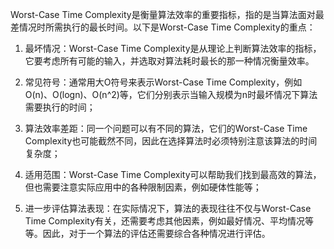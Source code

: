 

Worst-Case Time Complexity是衡量算法效率的重要指标，指的是当算法面对最差情况时所需执行的最长时间。以下是Worst-Case Time Complexity的重点：

1. 最坏情况：Worst-Case Time Complexity是从理论上判断算法效率的指标，它要考虑所有可能的输入，并选取对算法耗时最长的那一种情况衡量效率。

2. 常见符号：通常用大O符号来表示Worst-Case Time Complexity，例如O(n)、O(logn)、O(n^2)等，它们分别表示当输入规模为n时最坏情况下算法需要执行的时间；

3. 算法效率差距：同一个问题可以有不同的算法，它们的Worst-Case Time Complexity也可能截然不同，因此在选择算法时必须特别注意该算法的时间复杂度；

4. 适用范围：Worst-Case Time Complexity可以帮助我们找到最高效的算法，但也需要注意实际应用中的各种限制因素，例如硬体性能等；

5. 进一步评估算法表现：在实际情况下，算法的表现往往不仅与Worst-Case Time Complexity有关，还需要考虑其他因素，例如最好情况、平均情况等等。因此，对于一个算法的评估还需要综合各种情况进行评估。